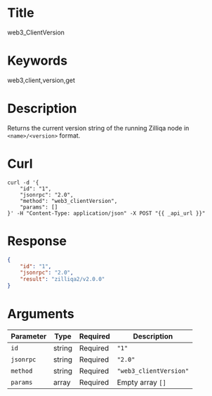 # Title

web3_ClientVersion

# Keywords

web3,client,version,get

# Description

Returns the current version string of the running Zilliqa node in `<name>/<version>` format.

# Curl

```shell
curl -d '{
    "id": "1",
    "jsonrpc": "2.0",
    "method": "web3_clientVersion",
    "params": []
}' -H "Content-Type: application/json" -X POST "{{ _api_url }}"
```

# Response

```json
{
    "id": "1",
    "jsonrpc": "2.0",
    "result": "zilliqa2/v2.0.0"
}
```

# Arguments

| Parameter | Type | Required | Description |
|-----------|------|----------|-------------|
| `id` | string | Required | `"1"` |
| `jsonrpc` | string | Required | `"2.0"` |
| `method` | string | Required | `"web3_clientVersion"` |
| `params` | array | Required | Empty array `[]` |
